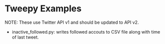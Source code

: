 # Tweepy Examples

NOTE: These use Twitter API v1 and should be updated to API v2.

* inactive_followed.py: writes followed accouts to CSV file along with time of last tweet.
